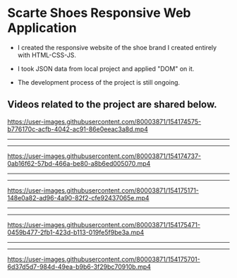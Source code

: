 # Scarte Shoes Responsive Web Application
- I created the responsive website of the shoe brand I created entirely with HTML-CSS-JS.

- I took JSON data from local project and applied "DOM" on it.

- The development process of the project is still ongoing.

## Videos related to the project are shared below.

https://user-images.githubusercontent.com/80003871/154174575-b776170c-acfb-4042-ac91-86e0eeac3a8d.mp4
___
___
https://user-images.githubusercontent.com/80003871/154174737-0ab16f62-57bd-466a-be80-a8b6ed005070.mp4
___
___
https://user-images.githubusercontent.com/80003871/154175171-148e0a82-ad96-4a90-82f2-cfe92437065e.mp4
___
___
https://user-images.githubusercontent.com/80003871/154175471-0459b477-2fb1-423d-b113-019fe5f9be3a.mp4
___
___
https://user-images.githubusercontent.com/80003871/154175701-6d37d5d7-984d-49ea-b9b6-3f29bc70910b.mp4




